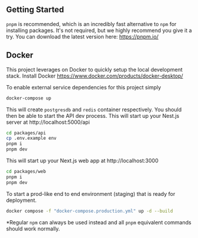 ## Getting Started

`pnpm` is recommended, which is an incredibly fast alternative to `npm` for installing packages. It's not required, but we highly recommend you give it a try. You can download the latest version here: https://pnpm.io/


## Docker

This project leverages on Docker to quickly setup the local development stack.
Install Docker https://www.docker.com/products/docker-desktop/

To enable external service dependencies for this project simply
```bash
docker-compose up
```
This will create `postgresdb` and `redis` container respectively.
You should then be able to start the API dev process. This will start up your Nest.js server at http://localhost:5000/api

```bash
cd packages/api
cp .env.example env
pnpm i
pnpm dev
```

This will start up your Next.js web app at http://localhost:3000
```bash
cd packages/web
pnpm i
pnpm dev
```

To start a prod-like end to end environment (staging) that is ready for deployment.
```bash
docker compose -f "docker-compose.production.yml" up -d --build
```

*Regular `npm` can always be used instead and all `pnpm` equivalent commands should work normally.
